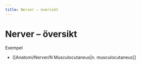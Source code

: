 ```yaml
---
title: Nerver – översikt
---
```


# Nerver – översikt


Exempel
- [[Anatomi/Nerver/N Musculocutaneus|n. musculocutaneus]]

